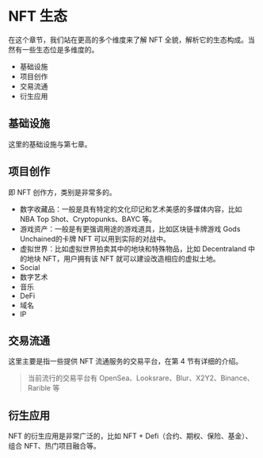 # NFT 生态
在这个章节，我们站在更高的多个维度来了解 NFT 全貌，解析它的生态构成。当然有一些生态位是多维度的。
- 基础设施
- 项目创作
- 交易流通
- 衍生应用

## 基础设施
这里的基础设施与第七章。

## 项目创作
即 NFT 创作方，类别是非常多的。
- 数字收藏品：一般是具有特定的文化印记和艺术美感的多媒体内容，比如 NBA Top Shot、Cryptopunks、BAYC 等。
- 游戏资产：一般是有更强调用途的游戏道具，比如区块链卡牌游戏 Gods Unchained的卡牌 NFT 可以用到实际的对战中。
- 虚拟世界：比如虚拟世界拍卖其中的地块和特殊物品，比如 Decentraland 中的地块 NFT，用户拥有该 NFT 就可以建设改造相应的虚拟土地。
- Social
- 数字艺术
- 音乐
- DeFi
- 域名
- IP

## 交易流通
这里主要是指一些提供 NFT 流通服务的交易平台，在第 4 节有详细的介绍。
> 当前流行的交易平台有 OpenSea、Looksrare、Blur、X2Y2、Binance、Rarible 等

## 衍生应用
NFT 的衍生应用是非常广泛的，比如 NFT + Defi（合约、期权、保险、基金）、组合 NFT、热门项目融合等。
